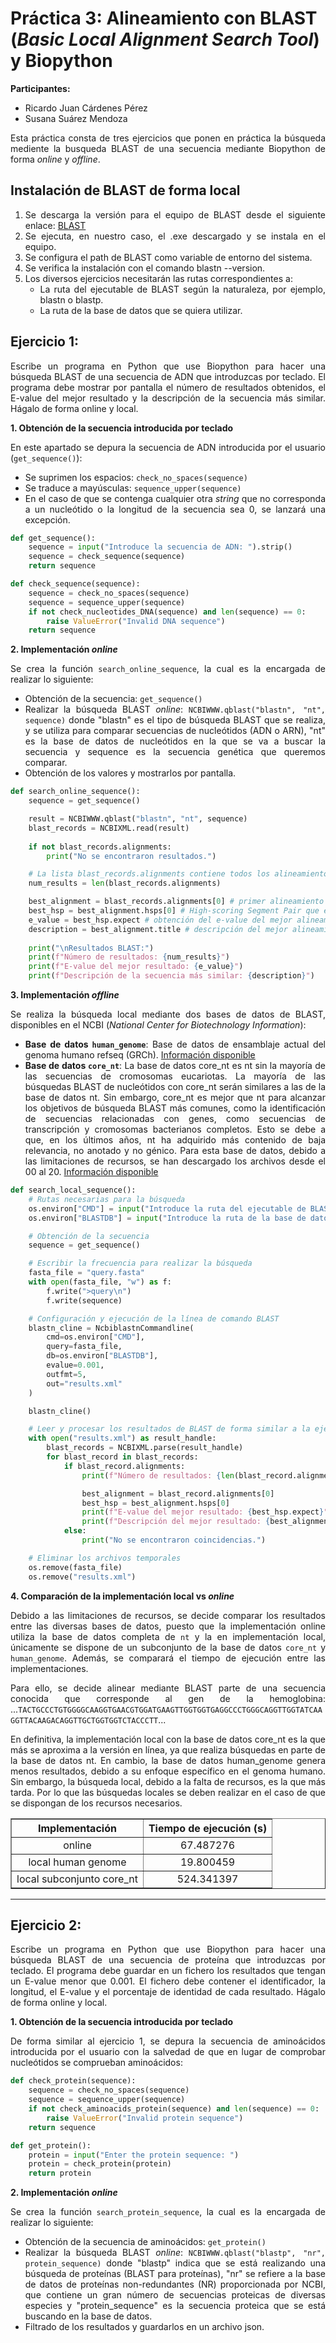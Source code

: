 # Práctica 3: Alineamiento con BLAST (*Basic Local Alignment Search Tool*) y Biopython

**Participantes:**
- Ricardo Juan Cárdenes Pérez
- Susana Suárez Mendoza

<div align="justify">

Esta práctica consta de tres ejercicios que ponen en práctica la búsqueda mediente la busqueda BLAST de una secuencia mediante Biopython de forma *online* y *offline*. 

## Instalación de BLAST de forma local

1. Se descarga la versión para el equipo de BLAST desde el siguiente enlace: [BLAST](https://ftp.ncbi.nlm.nih.gov/blast/executables/blast+/LATEST/)
2. Se ejecuta, en nuestro caso, el .exe descargado y se instala en el equipo.
3. Se configura el path de BLAST como variable de entorno del sistema.
4. Se verifica la instalación con el comando blastn --version.
5. Los diversos ejercicios necesitarán las rutas correspondientes a:
   - La ruta del ejecutable de BLAST según la naturaleza, por ejemplo, blastn o blastp.
   - La ruta de la base de datos que se quiera utilizar.

## Ejercicio 1:

Escribe un programa en Python que use Biopython para hacer una búsqueda BLAST de una secuencia de ADN que introduzcas por teclado. El programa debe mostrar por pantalla el número de resultados obtenidos, el E-value del mejor resultado y la descripción de la secuencia más similar. Hágalo de forma online y local.

**1. Obtención de la secuencia introducida por teclado**

En este apartado se depura la secuencia de ADN introducida por el usuario (`get_sequence()`):
- Se suprimen los espacios: `check_no_spaces(sequence)`
- Se traduce a mayúsculas: `sequence_upper(sequence)`
- En el caso de que se contenga cualquier otra *string* que no corresponda a un nucleótido o la longitud de la secuencia sea 0, se lanzará una excepción.

```python
def get_sequence():
    sequence = input("Introduce la secuencia de ADN: ").strip()
    sequence = check_sequence(sequence)
    return sequence

def check_sequence(sequence):
    sequence = check_no_spaces(sequence)
    sequence = sequence_upper(sequence)
    if not check_nucleotides_DNA(sequence) and len(sequence) == 0:
        raise ValueError("Invalid DNA sequence")
    return sequence
```

**2. Implementación *online***

Se crea la función `search_online_sequence`, la cual es la encargada de realizar lo siguiente:
- Obtención de la secuencia: `get_sequence()`
- Realizar la búsqueda BLAST *online*: `NCBIWWW.qblast("blastn", "nt", sequence)` donde "blastn" es el tipo de búsqueda BLAST que se realiza, y se utiliza para comparar secuencias de nucleótidos (ADN o ARN), "nt" es la base de datos de nucleótidos en la que se va a buscar la secuencia y sequence es la secuencia genética que queremos comparar.
- Obtención de los valores y mostrarlos por pantalla.

```python
def search_online_sequence():
    sequence = get_sequence()

    result = NCBIWWW.qblast("blastn", "nt", sequence)
    blast_records = NCBIXML.read(result)
    
    if not blast_records.alignments:
        print("No se encontraron resultados.")

    # La lista blast_records.alignments contiene todos los alineamientos encontrados
    num_results = len(blast_records.alignments)

    best_alignment = blast_records.alignments[0] # primer alineamiento de la lista de alineamientos (generalmente el mejor)
    best_hsp = best_alignment.hsps[0] # High-scoring Segment Pair que es una comparación entre sub-secuencias de la consulta y la base de datos
    e_value = best_hsp.expect # obtención del e-value del mejor alineamiento
    description = best_alignment.title # descripción del mejor alineamiento
    
    print("\nResultados BLAST:")
    print(f"Número de resultados: {num_results}")
    print(f"E-value del mejor resultado: {e_value}")
    print(f"Descripción de la secuencia más similar: {description}")
```

**3. Implementación *offline***

Se realiza la búsqueda local mediante dos bases de datos de BLAST, disponibles en el NCBI (*National Center for Biotechnology Information*):
- **Base de datos `human_genome`**: Base de datos de ensamblaje actual del genoma humano refseq (GRCh). [Información disponible](https://www.ncbi.nlm.nih.gov/books/NBK62345/#blast_ftp_site.The_blastdb_subdirectory)
- **Base de datos `core_nt`**:  La base de datos core_nt es nt sin la mayoría de las secuencias de cromosomas eucariotas. La mayoría de las búsquedas BLAST de nucleótidos con core_nt serán similares a las de la base de datos nt. Sin embargo, core_nt es mejor que nt para alcanzar los objetivos de búsqueda BLAST más comunes, como la identificación de secuencias relacionadas con genes, como secuencias de transcripción y cromosomas bacterianos completos. Esto se debe a que, en los últimos años, nt ha adquirido más contenido de baja relevancia, no anotado y no génico. Para esta base de datos, debido a las limitaciones de recursos, se han descargado los archivos desde el 00 al 20. [Información disponible](https://bioinformaticsonline.com/news/view/44640/new-blast-core-nucleotide-database-core-nT)

```python
def search_local_sequence():
    # Rutas necesarias para la búsqueda
    os.environ["CMD"] = input("Introduce la ruta del ejecutable de BLAST: ")
    os.environ["BLASTDB"] = input("Introduce la ruta de la base de datos de BLAST: ")

    # Obtención de la secuencia
    sequence = get_sequence()

    # Escribir la frecuencia para realizar la búsqueda
    fasta_file = "query.fasta"
    with open(fasta_file, "w") as f:
        f.write(">query\n")
        f.write(sequence)

    # Configuración y ejecución de la línea de comando BLAST
    blastn_cline = NcbiblastnCommandline(
        cmd=os.environ["CMD"],
        query=fasta_file,
        db=os.environ["BLASTDB"],
        evalue=0.001,
        outfmt=5,
        out="results.xml"
    )

    blastn_cline()

    # Leer y procesar los resultados de BLAST de forma similar a la ejecución online
    with open("results.xml") as result_handle:
        blast_records = NCBIXML.parse(result_handle)
        for blast_record in blast_records:
            if blast_record.alignments:
                print(f"Número de resultados: {len(blast_record.alignments)}")

                best_alignment = blast_record.alignments[0]
                best_hsp = best_alignment.hsps[0]
                print(f"E-value del mejor resultado: {best_hsp.expect}")
                print(f"Descripción del mejor resultado: {best_alignment.title}")
            else:
                print("No se encontraron coincidencias.")

    # Eliminar los archivos temporales
    os.remove(fasta_file)
    os.remove("results.xml")
```

**4. Comparación de la implementación local vs *online***

Debido a las limitaciones de recursos, se decide comparar los resultados entre las diversas bases de datos, puesto que la implementación online utiliza la base de datos completa de `nt` y la en implementación local, únicamente se dispone de un subconjunto de la base de datos `core_nt` y `human_genome`. Además, se comparará el tiempo de ejecución entre las implementaciones.

Para ello, se decide alinear mediante BLAST parte de una secuencia conocida que corresponde al gen de la hemoglobina:
...`TACTGCCCTGTGGGGCAAGGTGAACGTGGATGAAGTTGGTGGTGAGGCCCTGGGCAGGTTGGTATCAAGGTTACAAGACAGGTTGCTGGTGGTCTACCCTT`...

En definitiva, la implementación local con la base de datos core_nt es la que más se aproxima a la versión en línea, ya que realiza búsquedas en parte de la base de datos nt. En cambio, la base de datos human_genome genera menos resultados, debido a su enfoque específico en el genoma humano.
Sin embargo, la búsqueda local, debido a la falta de recursos, es la que más tarda. Por lo que las búsquedas locales se deben realizar en el caso de que se dispongan de los recursos necesarios.

<div align="center">
<table border="1" style="border-collapse: collapse; text-align: center;">
  <thead>
    <tr>
      <th>Implementación</th>
      <th>Tiempo de ejecución (s)</th>
    </tr>
  </thead>
  <tbody>
    <tr>
      <td>online</td>
      <td>67.487276</td>
    </tr>
    <tr>
      <td>local human genome</td>
      <td>19.800459</td>
    </tr>
    <tr>
      <td>local subconjunto core_nt</td>
      <td>524.341397</td>
    </tr>
  </tbody>
</table>
</div>

<hr>

## Ejercicio 2:

Escribe un programa en Python que use Biopython para hacer una búsqueda BLAST de una secuencia de proteína que introduzcas por teclado. El programa debe guardar en un fichero los resultados que tengan un E-value menor que 0.001. El fichero debe contener el identificador, la longitud, el E-value y el porcentaje de identidad de cada resultado. Hágalo de forma online y local.

**1. Obtención de la secuencia introducida por teclado**

De forma similar al ejercicio 1, se depura la secuencia de aminoácidos introducida por el usuario con la salvedad de que en lugar de comprobar nucleótidos se comprueban aminoácidos:

```python
def check_protein(sequence):
    sequence = check_no_spaces(sequence)
    sequence = sequence_upper(sequence)
    if not check_aminoacids_protein(sequence) and len(sequence) == 0:
        raise ValueError("Invalid protein sequence")
    return sequence

def get_protein():
    protein = input("Enter the protein sequence: ")
    protein = check_protein(protein)
    return protein
```

**2. Implementación *online***

Se crea la función `search_protein_sequence`, la cual es la encargada de realizar lo siguiente:
- Obtención de la secuencia de aminoácidos: `get_protein()`
- Realizar la búsqueda BLAST *online*: `NCBIWWW.qblast("blastp", "nr", protein_sequence)` donde "blastp" indica que se está realizando una búsqueda de proteínas (BLAST para proteínas), "nr" se refiere a la base de datos de proteínas non-redundantes (NR) proporcionada por NCBI, que contiene un gran número de secuencias proteicas de diversas especies y "protein_sequence" es la secuencia proteica que se está buscando en la base de datos.
- Filtrado de los resultados y guardarlos en un archivo json.

</div>
